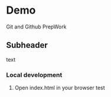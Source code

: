# Demo

Git and Github PrepWork

## Subheader
text

### Local development
1. Open index.html in your browser test

